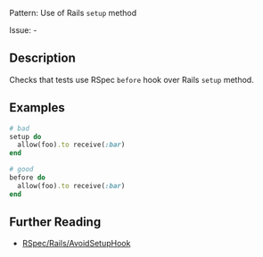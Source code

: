 Pattern: Use of Rails `setup` method

Issue: -

## Description

Checks that tests use RSpec `before` hook over Rails `setup` method.

## Examples

```ruby
# bad
setup do
  allow(foo).to receive(:bar)
end

# good
before do
  allow(foo).to receive(:bar)
end
```

## Further Reading

* [RSpec/Rails/AvoidSetupHook](https://docs.rubocop.org/rubocop-rspec_rails/cops_rspecrails.html#rspecrailsavoidsetuphook)
